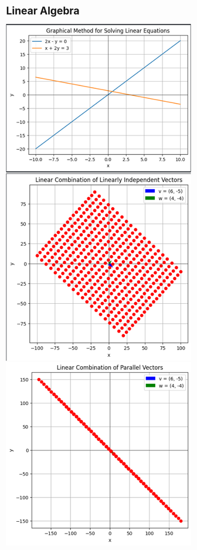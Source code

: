 # Linear Algebra

<tr>
<td><img src="./images/image1.png" alt="mockup" /></td>
<td><img src="./images/image2.png" alt="mockup" /></td>
</tr>
<tr>
<td><img src="./images/image3.png" alt="mockup" /></td>
</tr>

